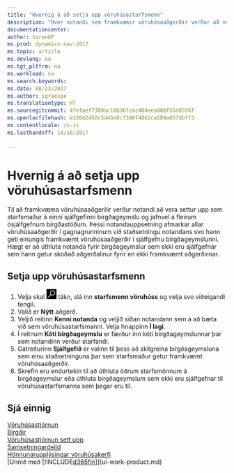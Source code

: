 ```yaml
---
title: "Hvernig á að setja upp vöruhúsastarfsmenn"
description: "Hver notandi sem framkvæmir vöruhúsaaðgerðir verður að vera settur upp sem starfsmaður sem hefur verið úthlutað einni sjálfgefinni birgðageymslu og hugsanlega fleiri staðsetningum sem ekki eru sjálfgefnar."
documentationcenter: 
author: SorenGP
ms.prod: dynamics-nav-2017
ms.topic: article
ms.devlang: na
ms.tgt_pltfrm: na
ms.workload: na
ms.search.keywords: 
ms.date: 08/23/2017
ms.author: sgroespe
ms.translationtype: HT
ms.sourcegitcommit: 4fefaef7380ac10836fcac404eea006f55d8556f
ms.openlocfilehash: e326d2450c5d45e0cf380f4862ca584a057dbff3
ms.contentlocale: is-is
ms.lasthandoff: 10/16/2017

---
```

# <a name="how-to-set-up-warehouse-employees"></a>Hvernig á að setja upp vöruhúsastarfsmenn
Til að framkvæma vöruhúsaaðgerðir verður notandi að vera settur upp sem starfsmaður á einni sjálfgefinni birgðageymslu og jafnvel á fleirum ósjálfgefnum birgðastöðum. Þessi notandauppsetning afmarkar allar vöruhúsaaðgerðir í gagnagrunninum við staðsetningu notandans svo hann geti einungis framkvæmt vöruhúsaaðgerðir í sjálfgefnu birgðageymslunni. Hægt er að úthluta notanda fyrir birgðageymslur sem ekki eru sjálfgefnar sem hann getur skoðað aðgerðalínur fyrir en ekki framkvæmt aðgerðirnar.

## <a name="to-set-up-warehouse-employees"></a>Setja upp vöruhúsastarfsmenn  
1.  Velja skal ![Leit að síðu eða skýrslu](media/ui-search/search_small.png "Leit að síðu eða skýrslu táknið") tákn, slá inn **starfsmenn vöruhúss** og velja svo viðeigandi tengil.  
2. Valið er **Nýtt** aðgerð.  
3. Veljið reitinn **Kenni notanda** og veljið síðan notandann sem á að bæta við sem vöruhúsastarfsmanni. Velja hnappinn **Í lagi**.  
6.  Í reitnum **Kóti birgðageymslu** er færður inn kóti birgðageymslunnar þar sem notandinn verður starfandi.  
7.  Gátreiturinn **Sjálfgefið** er valinn til þess að skilgreina birgðageymsluna sem einu staðsetninguna þar sem starfsmaður getur framkvæmt vöruhúsaaðgerðir.  
8.  Skrefin eru endurtekin til að úthluta öðrum starfsmönnum á birgðageymslur eða úthluta birgðageymslum sem ekki eru sjálfgefnar til vöruhúsastarfsmanna sem þegar eru til.  

## <a name="see-also"></a>Sjá einnig  
[Vöruhúsastjórnun](warehouse-manage-warehouse.md)  
[Birgðir](inventory-manage-inventory.md)  
[Vöruhúsastjórnun sett upp](warehouse-setup-warehouse.md)     
[Samsetningardeild](assembly-assemble-items.md)    
[Hönnunarupplýsingar vöruhúsakerfi](design-details-warehouse-management.md)  
[Unnið með [!INCLUDE[d365fin](includes/d365fin_md.md)]](ui-work-product.md)  


